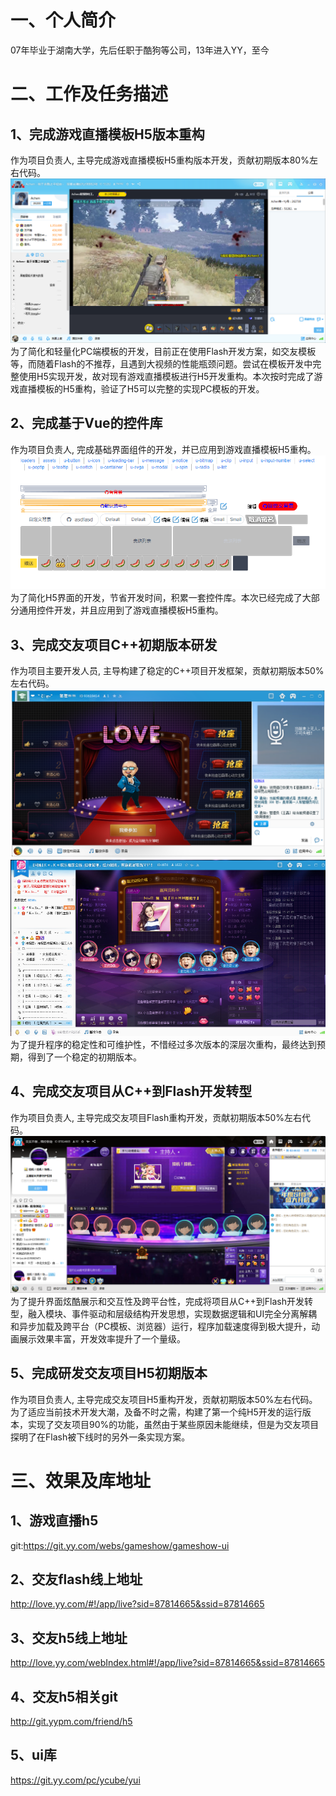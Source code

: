 [jiaoyou1]: ./docs/20190709163801.png "交友一期版本"
[jiaoyou2]: ./docs/20190709163905.png "交友二期版本"
[jiaoyou3]: ./docs/20190709163354.png "交友Flash版本"
[gameshow]: ./docs/20190709162809.png "游戏直播模板"
[uitest]: ./docs/20190710165447.png "yui"
# 一、个人简介
  07年毕业于湖南大学，先后任职于酷狗等公司，13年进入YY，至今

# 二、工作及任务描述
## 1、完成游戏直播模板H5版本重构
  作为项目负责人, 主导完成游戏直播模板H5重构版本开发，贡献初期版本80%左右代码。
  ![gameshow]
  为了简化和轻量化PC端模板的开发，目前正在使用Flash开发方案，如交友模板等，而随着Flash的不推荐，且遇到大视频的性能瓶颈问题。尝试在模板开发中完整使用H5实现开发，故对现有游戏直播模板进行H5开发重构。本次按时完成了游戏直播模板的H5重构，验证了H5可以完整的实现PC模板的开发。

## 2、完成基于Vue的控件库
  作为项目负责人, 完成基础界面组件的开发，并已应用到游戏直播模板H5重构。
  ![uitest]
  为了简化H5界面的开发，节省开发时间，积累一套控件库。本次已经完成了大部分通用控件开发，并且应用到了游戏直播模板H5重构。

## 3、完成交友项目C++初期版本研发
  作为项目主要开发人员, 主导构建了稳定的C++项目开发框架，贡献初期版本50%左右代码。
  ![jiaoyou1]![jiaoyou2]
  为了提升程序的稳定性和可维护性，不惜经过多次版本的深层次重构，最终达到预期，得到了一个稳定的初期版本。

## 4、完成交友项目从C++到Flash开发转型
  作为项目负责人, 主导完成交友项目Flash重构开发，贡献初期版本50%左右代码。
  ![jiaoyou3]
  为了提升界面炫酷展示和交互性及跨平台性，完成将项目从C++到Flash开发转型，融入模块、事件驱动和层级结构开发思想，实现数据逻辑和UI完全分离解耦和异步加载及跨平台（PC模板、浏览器）运行，程序加载速度得到极大提升，动画展示效果丰富，开发效率提升了一个量级。

## 5、完成研发交友项目H5初期版本
  作为项目负责人, 主导完成交友项目H5重构开发，贡献初期版本50%左右代码。
  为了适应当前技术开发大潮，及备不时之需，构建了第一个纯H5开发的运行版本，实现了交友项目90%的功能，虽然由于某些原因未能继续，但是为交友项目探明了在Flash被下线时的另外一条实现方案。

# 三、效果及库地址
## 1、游戏直播h5
  git:https://git.yy.com/webs/gameshow/gameshow-ui
## 2、交友flash线上地址
  http://love.yy.com/#!/app/live?sid=87814665&ssid=87814665
## 3、交友h5线上地址
  http://love.yy.com/webIndex.html#!/app/live?sid=87814665&ssid=87814665
## 4、交友h5相关git
  http://git.yypm.com/friend/h5
## 5、ui库
  https://git.yy.com/pc/ycube/yui